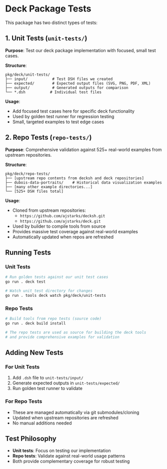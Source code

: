 # Deck Package Tests

This package has two distinct types of tests:

## 1. Unit Tests (`unit-tests/`)

**Purpose**: Test our deck package implementation with focused, small test cases.

**Structure**:
```
pkg/deck/unit-tests/
├── input/           # Test DSH files we created
├── expected/        # Expected output files (SVG, PNG, PDF, XML)
├── output/          # Generated outputs for comparison
└── *.dsh           # Individual test files
```

**Usage**:
- Add focused test cases here for specific deck functionality
- Used by golden test runner for regression testing
- Small, targeted examples to test edge cases

## 2. Repo Tests (`repo-tests/`)

**Purpose**: Comprehensive validation against 525+ real-world examples from upstream repositories.

**Structure**:
```
pkg/deck/repo-tests/
├── [upstream repo contents from decksh and deck repositories]
├── dubois-data-portraits/    # Historical data visualization examples
├── [many other example directories...]
└── [525+ DSH files total]
```

**Usage**:
- Cloned from upstream repositories: 
  - `https://github.com/ajstarks/decksh.git`
  - `https://github.com/ajstarks/deck.git`
- Used by builder to compile tools from source
- Provides massive test coverage against real-world examples
- Automatically updated when repos are refreshed

## Running Tests

### Unit Tests
```bash
# Run golden tests against our unit test cases
go run . deck test

# Watch unit test directory for changes
go run . tools deck watch pkg/deck/unit-tests
```

### Repo Tests
```bash
# Build tools from repo tests (source code)
go run . deck build install

# The repo tests are used as source for building the deck tools
# and provide comprehensive examples for validation
```

## Adding New Tests

### For Unit Tests
1. Add `.dsh` file to `unit-tests/input/`
2. Generate expected outputs in `unit-tests/expected/`
3. Run golden test runner to validate

### For Repo Tests
- These are managed automatically via git submodules/cloning
- Updated when upstream repositories are refreshed
- No manual additions needed

## Test Philosophy

- **Unit tests**: Focus on testing our implementation
- **Repo tests**: Validate against real-world usage patterns
- Both provide complementary coverage for robust testing